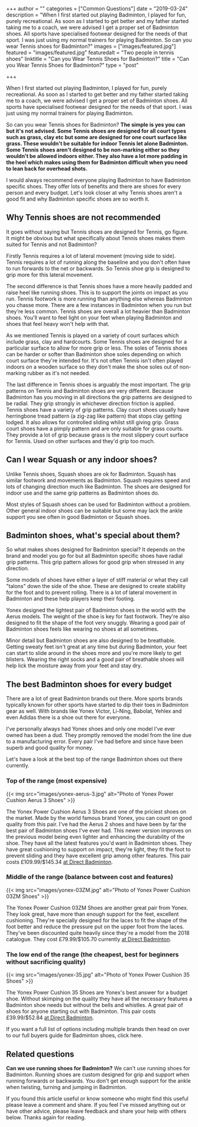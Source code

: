 +++
author = ""
categories = ["Common Questions"]
date = "2019-03-24"
description = "When I first started out playing Badminton, I played for fun, purely recreational. As soon as I started to get better and my father started taking me to a coach, we were advised I get a proper set of Badminton shoes. All sports have specialised footwear designed for the needs of that sport. I was just using my normal trainers for playing Badminton. So can you wear Tennis shoes for Badminton?"
images = ["images/featured.jpg"]
featured = "images/featured.jpg"
featuredalt = "Two people in tennis shoes"
linktitle = "Can you Wear Tennis Shoes for Badminton?"
title = "Can you Wear Tennis Shoes for Badminton?"
type = "post"

+++

When I first started out playing Badminton, I played for fun, purely recreational. As soon as I started to get better and my father started taking me to a coach, we were advised I get a proper set of Badminton shoes. All sports have specialised footwear designed for the needs of that sport. I was just using my normal trainers for playing Badminton.

So can you wear Tennis shoes for Badminton? **The simple is yes you can but it's not advised. Some Tennis shoes are designed for all court types such as grass, clay etc but some are designed for one court surface like grass. These wouldn't be suitable for indoor Tennis let alone Badminton. Some Tennis shoes aren't designed to be non-marking either so they wouldn't be allowed indoors either. They also have a lot more padding in the heel which makes using them for Badminton difficult when you need to lean back for overhead shots.**

I would always recommend everyone playing Badminton to have Badminton specific shoes. They offer lots of benefits and there are shoes for every person and every budget. Let's look closer at why Tennis shoes aren't a good fit and why Badminton specific shoes are so worth it.

## Why Tennis shoes are not recommended

It goes without saying but Tennis shoes are designed for Tennis, go figure. It might be obvious but what specifically about Tennis shoes makes them suited for Tennis and not Badminton?

Firstly Tennis requires a lot of lateral movement (moving side to side). Tennis requires a lot of running along the baseline and you don't often have to run forwards to the net or backwards. So Tennis shoe grip is designed to grip more for this lateral movement.

The second difference is that Tennis shoes have a more heavily padded and raise heel like running shoes. This is to support the joints on impact as you run. Tennis footwork is more running than anything else whereas Badminton you chasse more. There are a few instances in Badminton when you run but they're less common. Tennis shoes are overall a lot heavier than Badminton shoes. You'll want to feel light on your feet when playing Badminton and shoes that feel heavy won't help with that.

As we mentioned Tennis is played on a variety of court surfaces which include grass, clay and hardcourts. Some Tennis shoes are designed for a particular surface to allow for more grip or less. The soles of Tennis shoes can be harder or softer than Badminton shoe soles depending on which court surface they're intended for. It's not often Tennis isn't often played indoors on a wooden surface so they don't make the shoe soles out of non-marking rubber as it's not needed.

The last difference in Tennis shoes is arguably the most important. The grip patterns on Tennis and Badminton shoes are very different. Because Badminton has you moving in all directions the grip patterns are designed to be radial. They grip strongly in whichever direction friction is applied. Tennis shoes have a variety of grip patterns. Clay court shoes usually have herringbone tread pattern (a zig-zag like pattern) that stops clay getting lodged. It also allows for controlled sliding whilst still giving grip. Grass court shoes have a pimply pattern and are only suitable for grass courts. They provide a lot of grip because grass is the most slippery court surface for Tennis. Used on other surfaces and they'd grip too much.

## Can I wear Squash or any indoor shoes?

Unlike Tennis shoes, Squash shoes are ok for Badminton. Squash has similar footwork and movements as Badminton. Squash requires speed and lots of changing direction much like Badminton. The shoes are designed for indoor use and the same grip patterns as Badminton shoes do.

Most styles of Squash shoes can be used for Badminton without a problem. Other general indoor shoes can be suitable but some may lack the ankle support you see often in good Badminton or Squash shoes.

## Badminton shoes, what's special about them?

So what makes shoes designed for Badminton special? It depends on the brand and model you go for but all Badminton specific shoes have radial grip patterns. This grip pattern allows for good grip when stressed in any direction.

Some models of shoes have either a layer of stiff material or what they call "talons" down the side of the shoe. These are designed to create stability for the foot and to prevent rolling. There is a lot of lateral movement in Badminton and these help players keep their footing.

Yonex designed the lightest pair of Badminton shoes in the world with the Aerus models. The weight of the shoe is key for fast footwork. They're also designed to fit the shape of the foot very snuggly. Wearing a good pair of Badminton shoes feels like wearing no shoes at all sometimes.

Minor detail but Badminton shoes are also designed to be breathable. Getting sweaty feet isn't great at any time but during Badminton, your feet can start to slide around in the shoes more and you're more likely to get blisters. Wearing the right socks and a good pair of breathable shoes will help lick the moisture away from your feet and stay dry.

## The best Badminton shoes for every budget

There are a lot of great Badminton brands out there. More sports brands typically known for other sports have started to dip their toes in Badminton gear as well. With brands like Yonex Victor, Li-Ning, Babolat, Yehlex and even Adidas there is a shoe out there for everyone.

I've personally always had Yonex shoes and only one model I've ever owned has been a dud. They promptly removed the model from the line due to a manufacturing error. Every pair I've had before and since have been superb and good quality for money.

Let's have a look at the best top of the range Badminton shoes out there currently.

### Top of the range (most expensive)

{{< img src="images/yonex-aerus-3.jpg" alt="Photo of Yonex Power Cushion Aerus 3 Shoes" >}}

The Yonex Power Cushion Aerus 3 Shoes are one of the priciest shoes on the market. Made by the world famous brand Yonex, you can count on good quality from this pair. I've had the Aerus 2 shoes and have been by far the best pair of Badminton shoes I've ever had. This newer version improves on the previous model being even lighter and enhancing the durability of the shoe. They have all the latest features you'd want in Badminton shoes. They have great cushioning to support on impact, they're light, they fit the foot to prevent sliding and they have excellent grip among other features. This pair costs £109.99/$145.34 [at Direct Badminton](https://www.directbadminton.co.uk/bproduct?ProductID=33376).

### Middle of the range (balance between cost and features)

{{< img src="images/yonex-03ZM.jpg" alt="Photo of Yonex Power Cushion 03ZM Shoes" >}}

The Yonex Power Cushion 03ZM Shoes are another great pair from Yonex. They look great, have more than enough support for the feet, excellent cushioning. They're specially designed for the laces to fit the shape of the foot better and reduce the pressure put on the upper foot from the laces. They've been discounted quite heavily since they're a model from the 2018 catalogue. They cost £79.99/$105.70 currently [at Direct Badminton](https://www.directbadminton.co.uk/bproduct?ProductID=31425).

### The low end of the range (the cheapest, best for beginners without sacrificing quality)

{{< img src="images/yonex-35.jpg" alt="Photo of Yonex Power Cushion 35 Shoes" >}}

The Yonex Power Cushion 35 Shoes are Yonex's best answer for a budget shoe. Without skimping on the quality they have all the necessary features a Badminton shoe needs but without the bells and whistles. A great pair of shoes for anyone starting out with Badminton. This pair costs £39.99/$52.84 [at Direct Badminton](https://www.directbadminton.co.uk/bproduct?ProductID=28330).

If you want a full list of options including multiple brands then head on over to our full buyers guide for Badminton shoes, click here.

## Related questions

**Can we use running shoes for Badminton?** We can't use running shoes for Badminton. Running shoes are custom designed for grip and support when running forwards or backwards. You don't get enough support for the ankle when twisting, turning and jumping in Badminton.

If you found this article useful or know someone who might find this useful please leave a comment and share. If you feel I've missed anything out or have other advice, please leave feedback and share your help with others below. Thanks again for reading.
